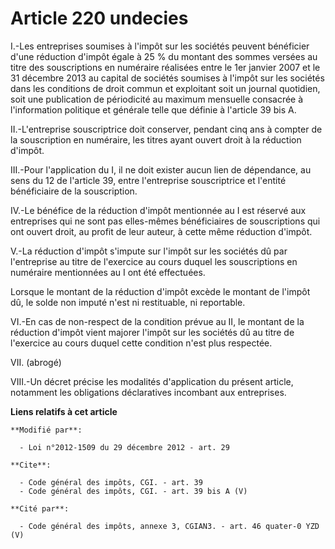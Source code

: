 # Article 220 undecies

I.-Les entreprises soumises à l'impôt sur les sociétés peuvent bénéficier d'une réduction d'impôt égale à 25 % du montant des
sommes versées au titre des souscriptions en numéraire réalisées entre le 1er janvier 2007 et le 31 décembre 2013 au capital
de sociétés soumises à l'impôt sur les sociétés dans les conditions de droit commun et exploitant soit un journal quotidien,
soit une publication de périodicité au maximum mensuelle consacrée à l'information politique et générale telle que définie à
l'article 39 bis A. 

II.-L'entreprise souscriptrice doit conserver, pendant cinq ans à compter de la souscription en numéraire, les titres ayant
ouvert droit à la réduction d'impôt. 

III.-Pour l'application du I, il ne doit exister aucun lien de dépendance, au sens du 12 de l'article 39, entre l'entreprise
souscriptrice et l'entité bénéficiaire de la souscription. 

IV.-Le bénéfice de la réduction d'impôt mentionnée au I est réservé aux entreprises qui ne sont pas elles-mêmes bénéficiaires
de souscriptions qui ont ouvert droit, au profit de leur auteur, à cette même réduction d'impôt. 

V.-La réduction d'impôt s'impute sur l'impôt sur les sociétés dû par l'entreprise au titre de l'exercice au cours duquel les
souscriptions en numéraire mentionnées au I ont été effectuées. 

Lorsque le montant de la réduction d'impôt excède le montant de l'impôt dû, le solde non imputé n'est ni restituable, ni
reportable. 

VI.-En cas de non-respect de la condition prévue au II, le montant de la réduction d'impôt vient majorer l'impôt sur les
sociétés dû au titre de l'exercice au cours duquel cette condition n'est plus respectée. 

VII. (abrogé) 

VIII.-Un décret précise les modalités d'application du présent article, notamment les obligations déclaratives incombant aux
entreprises.

**Liens relatifs à cet article**

	**Modifié par**:

	  - Loi n°2012-1509 du 29 décembre 2012 - art. 29

	**Cite**:

	  - Code général des impôts, CGI. - art. 39
	  - Code général des impôts, CGI. - art. 39 bis A (V)

	**Cité par**:

	  - Code général des impôts, annexe 3, CGIAN3. - art. 46 quater-0 YZD (V)
